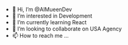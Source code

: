- 👋 Hi, I’m @AlMueenDev
- 👀 I’m interested in Development
- 🌱 I’m currently learning React
- 💞️ I’m looking to collaborate on USA Agency
- 📫 How to reach me ...

<!---
AlMueenDev/AlMueenDev is a ✨ special ✨ repository because its `README.md` (this file) appears on your GitHub profile.
You can click the Preview link to take a look at your changes.
--->
